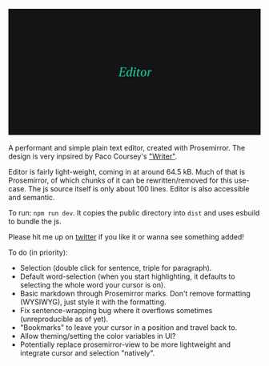 ![Dark black card with centered text "Editor" set in striking green](public/card.png)

A performant and simple plain text editor, created with Prosemirror. The design is very inpsired by Paco Coursey's ["Writer"](https://github.com/pacocoursey/writer).

Editor is fairly light-weight, coming in at around 64.5 kB. Much of that is Prosemirror, of which chunks of it can be rewritten/removed for this use-case. The js source itself is only about 100 lines. Editor is also accessible and semantic.

To run: `npm run dev`. It copies the public directory into `dist` and uses esbuild to bundle the js.

Please hit me up on [twitter](https://twitter.com/moonriseTK) if you like it or wanna see something added!

To do (in priority):

- Selection (double click for sentence, triple for paragraph).
- Default word-selection (when you start highlighting, it defaults to selecting the whole word your cursor is on).
- Basic markdown through Prosemirror marks. Don't remove formatting (WYSIWYG), just style it with the formatting.
- Fix sentence-wrapping bug where it overflows sometimes (unreproducible as of yet).
- "Bookmarks" to leave your cursor in a position and travel back to.
- Allow theming/setting the color variables in UI?
- Potentially replace prosemirror-view to be more lightweight and integrate cursor and selection "natively".
